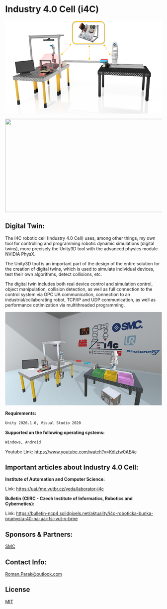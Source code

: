 # Industry 4.0 Cell (i4C)

<p align="center">
<img src="https://github.com/rparak/industry_4_cell/blob/master/images/3dMod.png" width="550" height="300">
</p>

<p align="center">
<img src="https://github.com/rparak/industry_4_cell/blob/master/images/real.png" width="550" height="300">
</p>

## Digital Twin:

The I4C robotic cell (Industry 4.0 Cell) uses, among other things, my own tool for controlling and programming robotic dynamic simulations (digital twins), more precisely the Unity3D tool with the advanced physics module NVIDIA PhysX.

The Unity3D tool is an important part of the design of the entire solution for the creation of digital twins, which is used to simulate individual devices, test their own algorithms, detect collisions, etc.

The digital twin includes both real device control and simulation control, object manipulation, collision detection, as well as full connection to the control system via OPC UA communication, connection to an industrial/collaborating robot, TCP/IP and UDP communication, as well as performance optimization via multithreaded programming.

<p align="center">
<img src="https://github.com/rparak/industry_4_cell/blob/master/images/dt.png" width="550" height="300">
</p>

**Requirements:**

```bash
Unity 2020.1.0, Visual Studio 2020
```

**Supported on the following operating systems:**

```bash
Windows, Android
```

Youtube Link: https://www.youtube.com/watch?v=Kdlztw0AE4c

## Important articles about Industry 4.0 Cell:

**Institute of Automation and Computer Science:**

Link: https://uai.fme.vutbr.cz/veda/laborator-i4c

**Bulletin (CIIRC - Czech Institute of Informatics, Robotics and Cybernetics):**

Link: https://bulletin-ncp4.solidpixels.net/aktuality/i4c-roboticka-bunka-prumyslu-40-na-uai-fsi-vut-v-brne

## Sponsors & Partners:

[SMC](https://www.smc.eu/cs-cz)

## Contact Info:
Roman.Parak@outlook.com

## License
[MIT](https://choosealicense.com/licenses/mit/)
